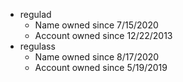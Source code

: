 * regulad
  * Name owned since 7/15/2020
  * Account owned since 12/22/2013
* regulass
  * Name owned since 8/17/2020
  * Account owned since 5/19/2019
